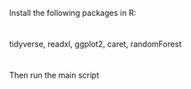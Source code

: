 Install the following packages in R: 
#
tidyverse, 
readxl, 
ggplot2, 
caret, 
randomForest

#
Then run the main script
